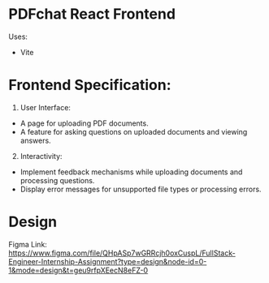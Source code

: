 # PDFchat React Frontend

Uses:
- Vite

# Frontend Specification:

1.  User Interface:
  - A page for uploading PDF documents.
  - A feature for asking questions on uploaded documents and viewing answers.
2. Interactivity:
  - Implement feedback mechanisms while uploading documents and processing questions.
  - Display error messages for unsupported file types or processing errors.

# Design
Figma Link: https://www.figma.com/file/QHpASp7wGRRcjh0oxCuspL/FullStack-Engineer-Internship-Assignment?type=design&node-id=0-1&mode=design&t=geu9rfpXEecN8eFZ-0